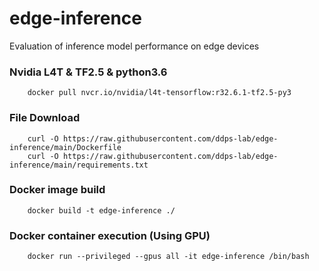 # edge-inference
Evaluation of inference model performance on edge devices

### Nvidia L4T & TF2.5 & python3.6
        docker pull nvcr.io/nvidia/l4t-tensorflow:r32.6.1-tf2.5-py3

### File Download
        curl -O https://raw.githubusercontent.com/ddps-lab/edge-inference/main/Dockerfile
        curl -O https://raw.githubusercontent.com/ddps-lab/edge-inference/main/requirements.txt

### Docker image build
        
        docker build -t edge-inference ./

### Docker container execution (Using GPU)
        docker run --privileged --gpus all -it edge-inference /bin/bash
